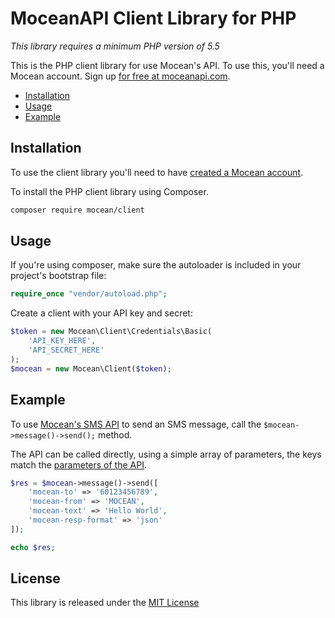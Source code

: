 MoceanAPI Client Library for PHP 
============================

*This library requires a minimum PHP version of 5.5*

This is the PHP client library for use Mocean's API. To use this, you'll need a Mocean account. Sign up [for free at 
moceanapi.com][signup].

 * [Installation](#installation)
 * [Usage](#usage)
 * [Example](#example)

## Installation

To use the client library you'll need to have [created a Mocean account][signup]. 

To install the PHP client library using Composer.

```bash
composer require mocean/client
```

## Usage

If you're using composer, make sure the autoloader is included in your project's bootstrap file:

```php
require_once "vendor/autoload.php";
```
    
Create a client with your API key and secret:

```php
$token = new Mocean\Client\Credentials\Basic(
    'API_KEY_HERE', 
    'API_SECRET_HERE'
);
$mocean = new Mocean\Client($token);
```

## Example

To use [Mocean's SMS API][doc_sms] to send an SMS message, call the `$mocean->message()->send();` method.

The API can be called directly, using a simple array of parameters, the keys match the [parameters of the API][doc_sms].

```php
$res = $mocean->message()->send([
    'mocean-to' => '60123456789',
    'mocean-from' => 'MOCEAN',
    'mocean-text' => 'Hello World',
    'mocean-resp-format' => 'json'
]);

echo $res;
```
    
## License

This library is released under the [MIT License][license]

[signup]: https://dashboard.moceanapi.com/register?medium=github&campaign=sdk-php
[doc_sms]: https://docs.moceanapi.com/?php#send-sms
[doc_inbound]: https://docs.moceanapi.com/?php#receive-sms
[doc_verify]: https://docs.moceanapi.com/?php#overview-3
[license]: LICENSE.txt